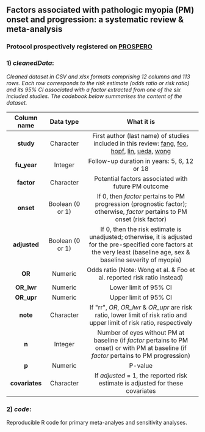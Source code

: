 ## Factors associated with pathologic myopia (PM) onset and progression: a systematic review & meta-analysis

### Protocol prospectively registered on [PROSPERO](https://www.crd.york.ac.uk/prospero/display_record.php?ID=CRD42022378743)

### 1) ***cleanedData***: 

*Cleaned dataset in CSV and xlsx formats comprising 12 columns and 113 rows. Each row corresponds to the risk estimate (odds ratio or risk ratio) and its 95% CI associated with a factor extracted from one of the six included studies. The codebook below summarises the content of the dataset.*

| Column name | Data type | What it is |
| :---:   | :---: | :---: |
| **study** | Character | First author (last name) of studies included in this review: [fang](https://pubmed.ncbi.nlm.nih.gov/29371011/), [foo](https://bjo.bmj.com/content/early/2022/05/16/bjophthalmol-2021-321046.abstract), [hopf](https://pubmed.ncbi.nlm.nih.gov/34968638/), [lin](https://pubmed.ncbi.nlm.nih.gov/29691931/), [ueda](https://jamanetwork.com/journals/jamaophthalmology/fullarticle/2767416), [wong](https://iovs.arvojournals.org/article.aspx?articleid=2764775)  |
| **fu_year** | Integer | Follow-up duration in years: 5, 6, 12 or 18  |
| **factor** | Character | Potential factors associated with future PM outcome |
| **onset** | Boolean (0 or 1) | If 0, then *factor* pertains to PM progression (prognostic factor); otherwise, *factor* pertains to PM onset (risk factor)  |
| **adjusted** | Boolean (0 or 1) | If 0, then the risk estimate is unadjusted; otherwise, it is adjusted for the pre-specified core factors at the very least (baseline age, sex & baseline severity of myopia)  |
| **OR** | Numeric | Odds ratio (Note: Wong et al. & Foo et al. reported risk ratio instead) |
| **OR_lwr** | Numeric | Lower limit of 95% CI |
| **OR_upr** | Numeric | Upper limit of 95% CI |
| **note** | Character | If "rr", *OR*, *OR_lwr* & *OR_upr* are risk ratio, lower limit of risk ratio and upper limit of risk ratio, respectively |
| **n** | Integer | Number of eyes without PM at baseline (if *factor* pertains to PM onset) or with PM at baseline (if *factor* pertains to PM progression)  |
| **p** | Numeric | P-value |
| **covariates** | Character | If *adjusted* = 1, the reported risk estimate is adjusted for these covariates   |

### 2) ***code***: 

Reproducible R code for primary meta-analyes and sensitivity analyses.
